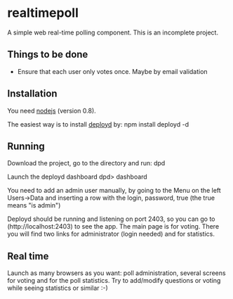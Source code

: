 realtimepoll
============

A simple web real-time polling component. This is an incomplete project.

## Things to be done
- Ensure that each user only votes once. Maybe by email validation

## Installation

You need [nodejs](http://nodejs.org) (version 0.8).

The easiest way is to install [deployd](http://deployd.com) by:
	npm install deployd -d

## Running
Download the project, go to the directory and run:
	dpd

Launch the deployd dashboard
	dpd> dashboard

You need to add an admin user manually, by going to the Menu on the left Users->Data and inserting a row with the login, password, true (the true means "is admin")

Deployd should be running and listening on port 2403, so you can go to (http://localhost:2403) to see the app. The main page is for voting. There you will find two links for administrator (login needed) and for statistics.

## Real time
Launch as many browsers as you want: poll administration, several screens for voting and for the poll statistics. Try to add/modify questions or voting while seeing statistics or similar :-)
	
